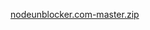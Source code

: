 [nodeunblocker.com-master.zip](https://github.com/ktmzoo/xobby/files/12614495/nodeunblocker.com-master.zip)
